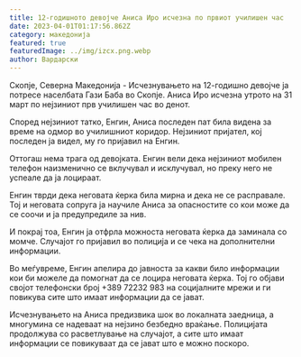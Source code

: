 ```yaml
---
title: 12-годишното девојче Аниса Иро исчезна по првиот училишен час
date: 2023-04-01T01:17:56.862Z
category: македонија
featured: true
featuredImage: ../img/izcx.png.webp
author: Вардарски
---
```


Скопје, Северна Македонија - Исчезнувањето на 12-годишно девојче ја потресе населбата Гази Баба во Скопје. Аниса Иро исчезна утрото на 31 март по нејзиниот прв училишен час во денот.

Според нејзиниот татко, Енгин, Аниса последен пат била видена за време на одмор во училишниот коридор. Нејзиниот пријател, кој последен ја видел, му го пријавил на Енгин.

Оттогаш нема трага од девојката. Енгин вели дека нејзиниот мобилен телефон наизменично се вклучувал и исклучувал, но преку него не успеале да ја лоцираат.

Енгин тврди дека неговата ќерка била мирна и дека не се расправале. Тој и неговата сопруга ја научиле Аниса за опасностите со кои може да се соочи и ја предупредиле за нив.

И покрај тоа, Енгин ја отфрла можноста неговата ќерка да заминала со момче. Случајот го пријавил во полиција и се чека на дополнителни информации.

Во меѓувреме, Енгин апелира до јавноста за какви било информации кои би можеле да помогнат да се лоцира неговата ќерка. Тој го објави својот телефонски број +389 72232 983 на социјалните мрежи и ги повикува сите што имаат информации да се јават.

Исчезнувањето на Аниса предизвика шок во локалната заедница, а многумина се надеваат на нејзино безбедно враќање. Полицијата продолжува со расветлување на случајот, а сите што имаат информации се повикуваат да се јават што е можно поскоро.
